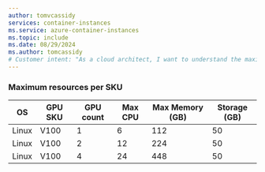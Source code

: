```yaml
---
author: tomvcassidy
services: container-instances
ms.service: azure-container-instances
ms.topic: include
ms.date: 08/29/2024
ms.author: tomcassidy
# Customer intent: "As a cloud architect, I want to understand the maximum resource limits for GPU SKUs in container instances, so that I can optimize resource allocation for my applications."
---
```

### Maximum resources per SKU

| OS | GPU SKU | GPU count | Max CPU | Max Memory (GB) | Storage (GB) |
| --- | --- | --- | --- | --- | --- |
| Linux | V100 | 1 | 6 | 112 | 50 |
| Linux | V100 | 2 | 12 | 224 | 50 |
| Linux | V100 | 4 | 24 | 448 | 50 |
